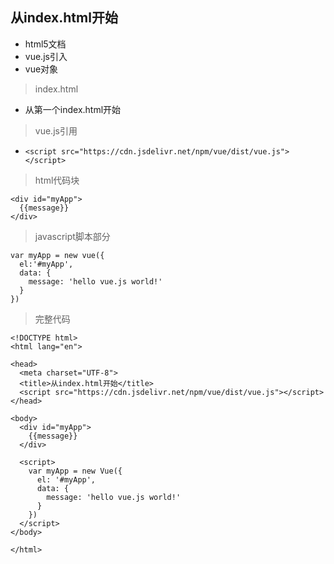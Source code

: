 ## 从index.html开始 
- html5文档
- vue.js引入
- vue对象

> index.html
- 从第一个index.html开始

> vue.js引用
- `<script src="https://cdn.jsdelivr.net/npm/vue/dist/vue.js"></script>`

> html代码块
```
<div id="myApp">
  {{message}}
</div>
```
> javascript脚本部分
```
var myApp = new vue({
  el:'#myApp',
  data: {
    message: 'hello vue.js world!'
  }
})
```

>完整代码
```
<!DOCTYPE html>
<html lang="en">

<head>
  <meta charset="UTF-8">
  <title>从index.html开始</title>
  <script src="https://cdn.jsdelivr.net/npm/vue/dist/vue.js"></script>
</head>

<body>
  <div id="myApp">
    {{message}}
  </div>

  <script>
    var myApp = new Vue({
      el: '#myApp',
      data: {
        message: 'hello vue.js world!'
      }
    })
  </script>
</body>

</html>
```